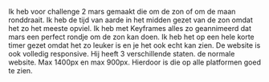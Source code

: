 Ik heb voor challenge 2 mars gemaakt die om de zon of om de maan ronddraait. Ik heb de tijd van aarde in het midden gezet van de zon omdat het zo het meeste opviel.
Ik heb met Keyframes alles zo geannimeerd dat mars een perfect rondje om de zon kan doen. Ik heb het op een hele korte timer gezet omdat het zo leuker is en je het ook echt kan zien.
De website is ook volledig responsive. Hij heeft 3 verschillende staten. de normale website. Max 1400px en max 900px. Hierdoor is die op alle platformen goed te zien.
